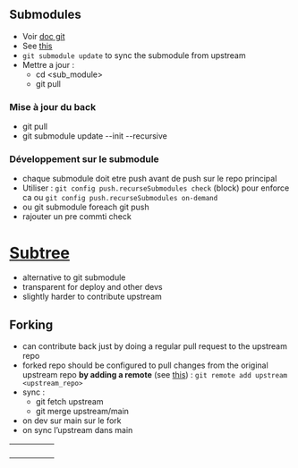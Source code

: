 ## Submodules

- Voir [doc git](https://git-scm.com/book/en/v2/Git-Tools-Submodules)
- See [this](https://shunsvineyard.info/2019/12/23/using-git-submodule-and-develop-mode-to-manage-python-projects/)
- `git submodule update` to sync the submodule from upstream
- Mettre a jour : 
  - cd <sub_module>
  - git pull



### Mise à jour du back

- git pull
- git submodule update --init --recursive



### Développement sur le submodule

- chaque submodule doit etre push avant de push sur le repo principal
- Utiliser : `git config push.recurseSubmodules check` (block) pour enforce ca ou `git config push.recurseSubmodules on-demand`
- ou git submodule foreach git push
- rajouter un pre commti check



# [Subtree](https://www.atlassian.com/git/tutorials/git-subtree)

- alternative to git submodule
- transparent for deploy and other devs
- slightly harder to contribute upstream

## Forking

- can contribute back just by doing a regular pull request to the upstream repo
- forked repo should be configured to pull changes from the original upstream repo  **by adding a remote** (see [this](https://www.youtube.com/watch?v=a_FLqX3vGR4)) : `git remote add upstream <upstream_repo>`
- sync :
  - git fetch upstream
  - git merge upstream/main
- on dev sur main sur le fork
- on sync l’upstream dans main



|      |      |      |      |      |
| ---- | ---- | ---- | ---- | ---- |
|      |      |      |      |      |
|      |      |      |      |      |
|      |      |      |      |      |
|      |      |      |      |      |

